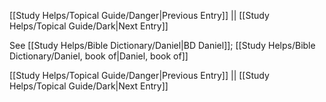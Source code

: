 [[Study Helps/Topical Guide/Danger|Previous Entry]]  ||  [[Study Helps/Topical Guide/Dark|Next Entry]]

 See [[Study Helps/Bible Dictionary/Daniel|BD Daniel]]; [[Study Helps/Bible Dictionary/Daniel, book of|Daniel, book of]]

[[Study Helps/Topical Guide/Danger|Previous Entry]]  ||  [[Study Helps/Topical Guide/Dark|Next Entry]]